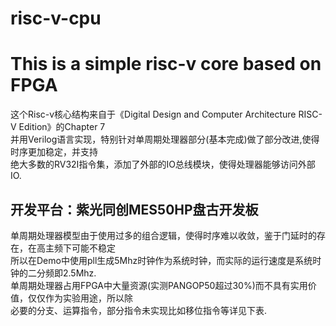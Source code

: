 # risc-v-cpu
# This is a simple risc-v core based on FPGA  

这个Risc-v核心结构来自于《Digital Design and Computer Architecture RISC-V Edition》的Chapter 7  
并用Verilog语言实现，特别针对单周期处理器部分(基本完成)做了部分改进,使得时序更加稳定，并支持  
绝大多数的RV32I指令集，添加了外部的IO总线模块，使得处理器能够访问外部IO.  

## 开发平台：紫光同创MES50HP盘古开发板  
单周期处理器模型由于使用过多的组合逻辑，使得时序难以收敛，鉴于门延时的存在，在高主频下可能不稳定  
所以在Demo中使用pll生成5Mhz时钟作为系统时钟，而实际的运行速度是系统时钟的二分频即2.5Mhz.  
单周期处理器占用FPGA中大量资源(实测PANGOP50超过30%)而不具有实用价值，仅仅作为实验用途，所以除  
必要的分支、运算指令，部分指令未实现比如移位指令等详见下表.



